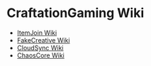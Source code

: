 # CraftationGaming Wiki

<!--- > **Note:**  
>
>Sorry, the wiki is still in development.<br/>
However you can view the current Github wikis by following the links below.

## Github Redirect-->

* [ItemJoin Wiki](https://github.com/RockinChaos/ItemJoin/wiki)
* [FakeCreative Wiki](https://github.com/RockinChaos/FakeCreative/wiki)
* [CloudSync Wiki](https://github.com/RockinChaos/CloudSync/wiki)
* [ChaosCore Wiki](https://github.com/RockinChaos/ChaosCore/wiki)